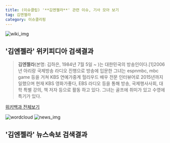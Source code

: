 ```yaml
---
title: (이슈클립) '**김엔젤라**' 관련 이슈, 기사 모아 보기
tag: 김엔젤라
category: 이슈클리핑
---
```

![wiki_img](https://user-images.githubusercontent.com/42597476/44503234-41136a80-a6d0-11e8-9071-6fc6418eafe4.png)
## **'**김엔젤라**'** 위키피디아 검색결과
>**김엔젤라**(본명: 김하은, 1984년 7월 5일 ~ )는 대한민국의 방송인이다.[1]2006년 아리랑 국제방송 라디오 진행으로 방송에 입문한 그녀는 espnmbc, mbc game 등을 거쳐 KBS 연예가중계 헐리우드 배우 전문 인터뷰어로 2015년까지 일했으며 현재 KBS 영화가좋다, EBS 라디오 등을 통해 방송, 국제행사사회, 대학 특별 강의, 책 저자 등으로 활동 하고 있다. 그녀는 골프에 취미가 있고 수영에 특기가 있다.

<a href="https://ko.wikipedia.org/wiki/김엔젤라" target="_blank">위키백과 전체보기</a>

![wordcloud](https://s3.ap-northeast-2.amazonaws.com/lyrics101-wordcloud/2018-09-04-1536040822.png)
![news_img](https://user-images.githubusercontent.com/42597476/44507050-1206f400-a6e4-11e8-8d98-7ffbfebb353f.png)
## **'**김엔젤라**'** 뉴스속보 검색결과

